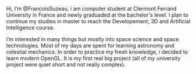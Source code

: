  Hi, I’m @FrancoisSuzeau, i am computer student at Clermont Ferrand University in France and newly graduaded at the bachelor's level. 
I plan to continue my studies in master to reach the Developement, 3D and Artificial Intelligence course.

  I’m interested in many things but mostly into space science and space technologies. Most of my days are spent for learning astronomy and celestial mechanics.
In order to practice my fresh knowledge, i decided to learn modern OpenGL. It is my first real big project (all of my university project were quiet short and not really complex).

